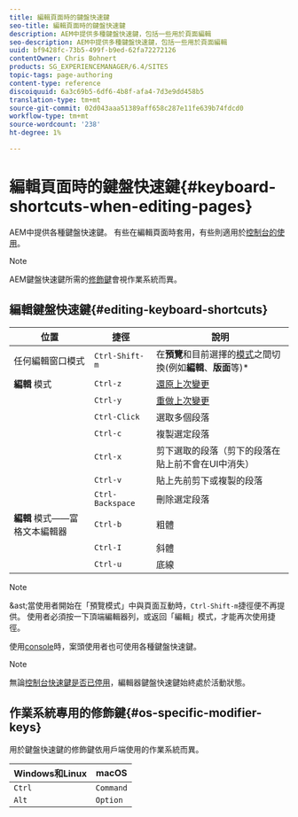 ```yaml
---
title: 編輯頁面時的鍵盤快速鍵
seo-title: 編輯頁面時的鍵盤快速鍵
description: AEM中提供多種鍵盤快速鍵，包括一些用於頁面編輯
seo-description: AEM中提供多種鍵盤快速鍵，包括一些用於頁面編輯
uuid: bf9428fc-73b5-499f-b9ed-62fa72272126
contentOwner: Chris Bohnert
products: SG_EXPERIENCEMANAGER/6.4/SITES
topic-tags: page-authoring
content-type: reference
discoiquuid: 6a3c69b5-6df6-4b8f-afa4-7d3e9dd458b5
translation-type: tm+mt
source-git-commit: 02d043aaa51389aff658c287e11fe639b74fdcd0
workflow-type: tm+mt
source-wordcount: '238'
ht-degree: 1%

---
```



# 編輯頁面時的鍵盤快速鍵{#keyboard-shortcuts-when-editing-pages}

AEM中提供各種鍵盤快速鍵。 有些在編輯頁面時套用，有些則適用於[控制台的使用](/help/sites-authoring/keyboard-shortcuts.md)。

>[!NOTE]
>
>AEM鍵盤快速鍵所需的[修飾鍵](/help/sites-authoring/page-authoring-keyboard-shortcuts.md#os-specific-modifier-keys)會視作業系統而異。

## 編輯鍵盤快速鍵{#editing-keyboard-shortcuts}

| 位置 | 捷徑 | 說明 |
|---|---|---|
| 任何編輯窗口模式 | `Ctrl-Shift-m` | 在&#x200B;**預覽**&#x200B;和目前選擇的[模式](/help/sites-authoring/author-environment-tools.md#page-modes)</a>之間切換(例如&#x200B;**編輯**、**版面**&#x200B;等)* |
| **編輯** 模式 | `Ctrl-z` | [還原上次變更](/help/sites-authoring/editing-content.md#undoing-and-redoing-page-edits) |
|  | `Ctrl-y` | [重做上次變更](/help/sites-authoring/editing-content.md#undoing-and-redoing-page-edits) |
|  | `Ctrl-Click` | 選取多個段落 |
|  | `Ctrl-c` | 複製選定段落 |
|  | `Ctrl-x` | 剪下選取的段落（剪下的段落在貼上前不會在UI中消失） |
|  | `Ctrl-v` | 貼上先前剪下或複製的段落 |
|  | `Ctrl-Backspace` | 刪除選定段落 |
| **編輯** 模式——富格文本編輯器 | `Ctrl-b` | 粗體 |
|  | `Ctrl-I` | 斜體 |
|  | `Ctrl-u` | 底線 |

>[!NOTE]
>
>&amp;ast;當使用者開始在「預覽模式」中與頁面互動時，`Ctrl-Shift-m`捷徑便不再提供。 使用者必須按一下頂端編輯器列，或返回「編輯」模式，才能再次使用捷徑。

使用[console](/help/sites-authoring/keyboard-shortcuts.md)時，案頭使用者也可使用各種鍵盤快速鍵。

>[!NOTE]
>
>無論[控制台快速鍵是否已停用](/help/sites-authoring/keyboard-shortcuts.md#deactivating-keyboard-shortcuts)，編輯器鍵盤快速鍵始終處於活動狀態。

## 作業系統專用的修飾鍵{#os-specific-modifier-keys}

用於鍵盤快速鍵的修飾鍵依用戶端使用的作業系統而異。

| Windows和Linux | macOS |
|---|---|
| `Ctrl` | `Command` |
| `Alt` | `Option` |

